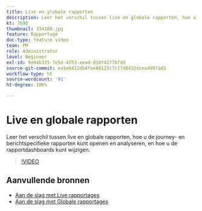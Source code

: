 ```yaml
---
title: Live en globale rapporten
description: Leer het verschil tussen live en globale rapporten, hoe u de journey- en berichtspecifieke rapporten kunt openen en analyseren, en hoe u de rapportdashboards kunt wijzigen.
kt: 7690
thumbnail: 334108.jpg
feature: Rapportage
doc-type: feature video
team: PM
role: Administrator
level: Beginner
exl-id: 9e94b335-7e5d-4753-aead-d18f42776fdd
source-git-commit: ea5e6412db4fae88122c7c17d8432dcea4997ad3
workflow-type: ht
source-wordcount: '91'
ht-degree: 100%

---
```


# Live en globale rapporten

Leer het verschil tussen live en globale rapporten, hoe u de journey- en berichtspecifieke rapporten kunt openen en analyseren, en hoe u de rapportdashboards kunt wijzigen.  

>[!VIDEO](https://video.tv.adobe.com/v/334108?quality=12)

## Aanvullende bronnen

* [Aan de slag met Live rapportages](https://experienceleague.adobe.com/docs/journey-optimizer/using/reporting/live-report/live-report.html?lang=nl)
* [Aan de slag met Globale rapportages](https://experienceleague.adobe.com/docs/journey-optimizer/using/reporting/global-report/global-report.html?lang=nl)
